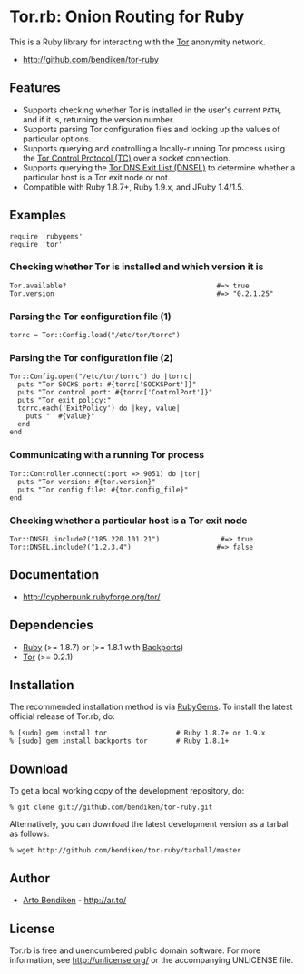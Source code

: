Tor.rb: Onion Routing for Ruby
==============================

This is a Ruby library for interacting with the [Tor][] anonymity network.

* <http://github.com/bendiken/tor-ruby>

Features
--------

* Supports checking whether Tor is installed in the user's current `PATH`,
  and if it is, returning the version number.
* Supports parsing Tor configuration files and looking up the values of
  particular options.
* Supports querying and controlling a locally-running Tor process using the
  [Tor Control Protocol (TC)][TC] over a socket connection.
* Supports querying the [Tor DNS Exit List (DNSEL)][TorDNSEL] to determine
  whether a particular host is a Tor exit node or not.
* Compatible with Ruby 1.8.7+, Ruby 1.9.x, and JRuby 1.4/1.5.

Examples
--------

    require 'rubygems'
    require 'tor'

### Checking whether Tor is installed and which version it is

    Tor.available?                                     #=> true
    Tor.version                                        #=> "0.2.1.25"

### Parsing the Tor configuration file (1)

    torrc = Tor::Config.load("/etc/tor/torrc")

### Parsing the Tor configuration file (2)

    Tor::Config.open("/etc/tor/torrc") do |torrc|
      puts "Tor SOCKS port: #{torrc['SOCKSPort']}"
      puts "Tor control port: #{torrc['ControlPort']}"
      puts "Tor exit policy:"
      torrc.each('ExitPolicy') do |key, value|
        puts "  #{value}"
      end
    end

### Communicating with a running Tor process

    Tor::Controller.connect(:port => 9051) do |tor|
      puts "Tor version: #{tor.version}"
      puts "Tor config file: #{tor.config_file}"
    end

### Checking whether a particular host is a Tor exit node

    Tor::DNSEL.include?("185.220.101.21")               #=> true
    Tor::DNSEL.include?("1.2.3.4")                     #=> false

Documentation
-------------

* <http://cypherpunk.rubyforge.org/tor/>

Dependencies
------------

* [Ruby](http://ruby-lang.org/) (>= 1.8.7) or (>= 1.8.1 with [Backports][])
* [Tor](https://www.torproject.org/download.html.en) (>= 0.2.1)

Installation
------------

The recommended installation method is via [RubyGems](http://rubygems.org/).
To install the latest official release of Tor.rb, do:

    % [sudo] gem install tor                 # Ruby 1.8.7+ or 1.9.x
    % [sudo] gem install backports tor       # Ruby 1.8.1+

Download
--------

To get a local working copy of the development repository, do:

    % git clone git://github.com/bendiken/tor-ruby.git

Alternatively, you can download the latest development version as a tarball
as follows:

    % wget http://github.com/bendiken/tor-ruby/tarball/master

Author
------

* [Arto Bendiken](mailto:arto.bendiken@gmail.com) - <http://ar.to/>

License
-------

Tor.rb is free and unencumbered public domain software. For more
information, see <http://unlicense.org/> or the accompanying UNLICENSE file.

[Tor]:       https://www.torproject.org/
[TorDNSEL]:  https://www.torproject.org/tordnsel/
[TC]:        http://gitweb.torproject.org/tor.git?a=blob_plain;hb=HEAD;f=doc/spec/control-spec.txt
[OR]:        http://en.wikipedia.org/wiki/Onion_routing
[Backports]: http://rubygems.org/gems/backports
